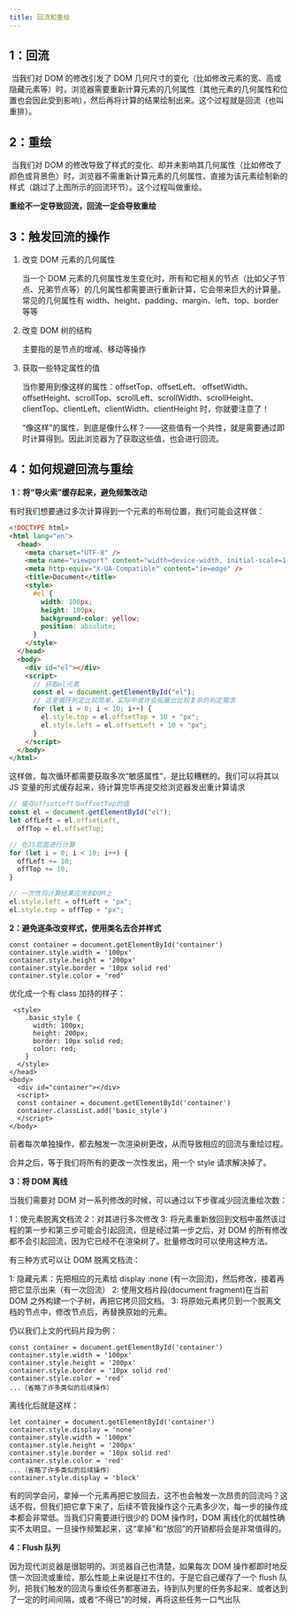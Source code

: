 ```yaml
---
title: 回流和重绘
---
```


## 1：回流

​ 当我们对 DOM 的修改引发了 DOM 几何尺寸的变化（比如修改元素的宽、高或隐藏元素等）时，浏览器需要重新计算元素的几何属性（其他元素的几何属性和位置也会因此受到影响），然后再将计算的结果绘制出来。这个过程就是回流（也叫重排）。

## 2：重绘

​ 当我们对 DOM 的修改导致了样式的变化、却并未影响其几何属性（比如修改了颜色或背景色）时，浏览器不需重新计算元素的几何属性、直接为该元素绘制新的样式（跳过了上图所示的回流环节）。这个过程叫做重绘。

**重绘不一定导致回流，回流一定会导致重绘**

## 3：触发回流的操作

1. 改变 DOM 元素的几何属性

   当一个 DOM 元素的几何属性发生变化时，所有和它相关的节点（比如父子节点、兄弟节点等）的几何属性都需要进行重新计算，它会带来巨大的计算量。 常见的几何属性有 width、height、padding、margin、left、top、border 等等

2. 改变 DOM 树的结构

   主要指的是节点的增减、移动等操作

3. 获取一些特定属性的值

   当你要用到像这样的属性：offsetTop、offsetLeft、 offsetWidth、offsetHeight、scrollTop、scrollLeft、scrollWidth、scrollHeight、clientTop、clientLeft、clientWidth、clientHeight 时，你就要注意了！

   “像这样”的属性，到底是像什么样？——这些值有一个共性，就是需要通过即时计算得到。因此浏览器为了获取这些值，也会进行回流。

## 4：如何规避回流与重绘

​ **1：将“导火索”缓存起来，避免频繁改动**

​ 有时我们想要通过多次计算得到一个元素的布局位置，我们可能会这样做：

```html
<!DOCTYPE html>
<html lang="en">
  <head>
    <meta charset="UTF-8" />
    <meta name="viewport" content="width=device-width, initial-scale=1.0" />
    <meta http-equiv="X-UA-Compatible" content="ie=edge" />
    <title>Document</title>
    <style>
      #el {
        width: 100px;
        height: 100px;
        background-color: yellow;
        position: absolute;
      }
    </style>
  </head>
  <body>
    <div id="el"></div>
    <script>
      // 获取el元素
      const el = document.getElementById("el");
      // 这里循环判定比较简单，实际中或许会拓展出比较复杂的判定需求
      for (let i = 0; i < 10; i++) {
        el.style.top = el.offsetTop + 10 + "px";
        el.style.left = el.offsetLeft + 10 + "px";
      }
    </script>
  </body>
</html>
```

这样做，每次循环都需要获取多次“敏感属性”，是比较糟糕的。我们可以将其以 JS 变量的形式缓存起来，待计算完毕再提交给浏览器发出重计算请求

```javascript
// 缓存offsetLeft与offsetTop的值
const el = document.getElementById("el");
let offLeft = el.offsetLeft,
  offTop = el.offsetTop;

// 在JS层面进行计算
for (let i = 0; i < 10; i++) {
  offLeft += 10;
  offTop += 10;
}

// 一次性将计算结果应用到DOM上
el.style.left = offLeft + "px";
el.style.top = offTop + "px";
```

**2：避免逐条改变样式，使用类名去合并样式**

```
const container = document.getElementById('container')
container.style.width = '100px'
container.style.height = '200px'
container.style.border = '10px solid red'
container.style.color = 'red'

```

优化成一个有 class 加持的样子：

```
 <style>
    .basic_style {
      width: 100px;
      height: 200px;
      border: 10px solid red;
      color: red;
    }
  </style>
</head>
<body>
  <div id="container"></div>
  <script>
  const container = document.getElementById('container')
  container.classList.add('basic_style')
  </script>
</body>
```

前者每次单独操作，都去触发一次渲染树更改，从而导致相应的回流与重绘过程。

合并之后，等于我们将所有的更改一次性发出，用一个 style 请求解决掉了。

**3：将 DOM 离线**

当我们需要对 DOM 对一系列修改的时候，可以通过以下步骤减少回流重绘次数：

1：使元素脱离文档流 2：对其进行多次修改 3: 将元素重新放回到文档中虽然该过程的第一步和第三步可能会引起回流，但是经过第一步之后，对 DOM 的所有修改都不会引起回流，因为它已经不在渲染树了。批量修改时可以使用这种方法。

有三种方式可以让 DOM 脱离文档流：

1: 隐藏元素：先把相应的元素给 display :none (有一次回流)，然后修改，接着再把它显示出来（有一次回流） 2: 使用文档片段(document fragment)在当前 DOM 之外构建一个子树，再把它拷贝回文档。 3: 将原始元素拷贝到一个脱离文档的节点中，修改节点后，再替换原始的元素。

仍以我们上文的代码片段为例：

```
const container = document.getElementById('container')
container.style.width = '100px'
container.style.height = '200px'
container.style.border = '10px solid red'
container.style.color = 'red'
...（省略了许多类似的后续操作）

```

离线化后就是这样：

```
let container = document.getElementById('container')
container.style.display = 'none'
container.style.width = '100px'
container.style.height = '200px'
container.style.border = '10px solid red'
container.style.color = 'red'
...（省略了许多类似的后续操作）
container.style.display = 'block'

```

有的同学会问，拿掉一个元素再把它放回去，这不也会触发一次昂贵的回流吗？这话不假，但我们把它拿下来了，后续不管我操作这个元素多少次，每一步的操作成本都会非常低。当我们只需要进行很少的 DOM 操作时，DOM 离线化的优越性确实不太明显。一旦操作频繁起来，这“拿掉”和“放回”的开销都将会是非常值得的。

**4：Flush 队列**

因为现代浏览器是很聪明的。浏览器自己也清楚，如果每次 DOM 操作都即时地反馈一次回流或重绘，那么性能上来说是扛不住的。于是它自己缓存了一个 flush 队列，把我们触发的回流与重绘任务都塞进去，待到队列里的任务多起来、或者达到了一定的时间间隔，或者“不得已”的时候，再将这些任务一口气出队

```

```
